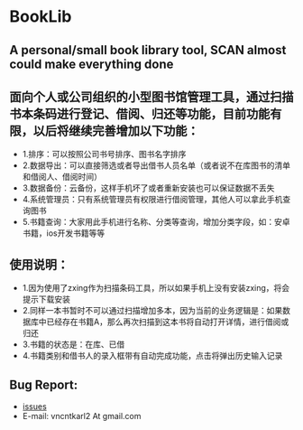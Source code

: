 BookLib
=======

## A personal/small book library tool, SCAN almost could make everything done

## 面向个人或公司组织的小型图书馆管理工具，通过扫描书本条码进行登记、借阅、归还等功能，目前功能有限，以后将继续完善增加以下功能：

* 1.排序：可以按照公司书号排序、图书名字排序
* 2.数据导出：可以直接筛选或者导出借书人员名单（或者说不在库图书的清单和借阅人、借阅时间）
* 3.数据备份：云备份，这样手机坏了或者重新安装也可以保证数据不丢失
* 4.系统管理员：只有系统管理员有权限进行借阅管理，其他人可以拿此手机查询图书
* 5.书籍查询：大家用此手机进行名称、分类等查询，增加分类字段，如：安卓书籍，ios开发书籍等等

## 使用说明：

* 1.因为使用了zxing作为扫描条码工具，所以如果手机上没有安装zxing，将会提示下载安装
* 2.同样一本书暂时不可以通过扫描增加多本，因为当前的业务逻辑是：如果数据库中已经存在书籍A，那么再次扫描到这本书将自动打开详情，进行借阅或归还
* 3.书籍的状态是：在库、已借
* 4.书籍类别和借书人的录入框带有自动完成功能，点击将弹出历史输入记录

## Bug Report:

* [issues](issues)
* E-mail: vncntkarl2 At gmail.com